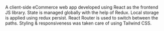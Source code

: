 A client-side eCommerce web app developed using React as the frontend JS library. State is managed globally with the help of Redux. Local storage is applied using redux persist. React Router is used to switch between the paths. Styling & responsiveness was taken care of using Tailwind CSS.

